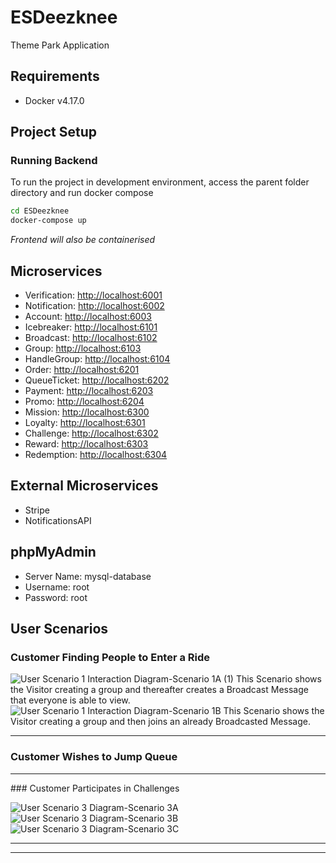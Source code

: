 # ESDeezknee

Theme Park Application

## Requirements

- Docker v4.17.0

## Project Setup

### Running Backend
To run the project in development environment, access the parent folder directory and run docker compose

```sh
cd ESDeezknee
docker-compose up
```
*Frontend will also be containerised*



## Microservices

- Verification: [http://localhost:6001](http://localhost:6001)
- Notification: [http://localhost:6002](http://localhost:6002)
- Account: [http://localhost:6003](http://localhost:6003)
- Icebreaker: [http://localhost:6101](http://localhost:6101)
- Broadcast: [http://localhost:6102](http://localhost:6102)
- Group: [http://localhost:6103](http://localhost:6103)
- HandleGroup: [http://localhost:6104](http://localhost:6104)
- Order: [http://localhost:6201](http://localhost:6201)
- QueueTicket: [http://localhost:6202](http://localhost:6202)
- Payment: [http://localhost:6203](http://localhost:6203)
- Promo: [http://localhost:6204](http://localhost:6204)
- Mission: [http://localhost:6300](http://localhost:6300)
- Loyalty: [http://localhost:6301](http://localhost:6301)
- Challenge: [http://localhost:6302](http://localhost:6302)
- Reward: [http://localhost:6303](http://localhost:6303)
- Redemption: [http://localhost:6304](http://localhost:6304)

## External Microservices

- Stripe
- NotificationsAPI

## phpMyAdmin

- Server Name: mysql-database
- Username: root
- Password: root

## User Scenarios

### Customer Finding People to Enter a Ride

![User Scenario 1 Interaction Diagram-Scenario 1A (1)](https://user-images.githubusercontent.com/73370403/230024888-214b7369-0c42-47ad-a592-4a2c06007574.jpg)
This Scenario shows the Visitor creating a group and thereafter creates a Broadcast Message that everyone is able to view.
![User Scenario 1 Interaction Diagram-Scenario 1B](https://user-images.githubusercontent.com/73370403/230024931-458b7b0f-27b5-44e7-ac00-f296482f8564.jpg)
This Scenario shows the Visitor creating a group and then joins an already Broadcasted Message.
<hr>

### Customer Wishes to Jump Queue



<hr>
### Customer Participates in Challenges

![User Scenario 3 Diagram-Scenario 3A](https://user-images.githubusercontent.com/73370403/230024553-a3ca8f31-94aa-41a9-930d-8b1dbfe84a8c.jpg)
![User Scenario 3 Diagram-Scenario 3B](https://user-images.githubusercontent.com/73370403/230024617-df74c9a9-29dd-46ff-a003-b1fa013b0cd7.jpg)
![User Scenario 3 Diagram-Scenario 3C](https://user-images.githubusercontent.com/73370403/230024676-5a10ba4f-9ab7-483a-88b8-74340891dc18.jpg)

<hr>
<hr>
